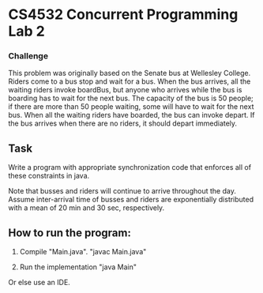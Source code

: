 # CS4532 Concurrent Programming Lab 2

### Challenge

This problem was originally based on the Senate bus at Wellesley College. Riders come to a bus
stop and wait for a bus. When the bus arrives, all the waiting riders invoke boardBus, but anyone who
arrives while the bus is boarding has to wait for the next bus. The capacity of the bus is 50 people; if there
are more than 50 people waiting, some will have to wait for the next bus. When all the waiting riders have
boarded, the bus can invoke depart. If the bus arrives when there are no riders, it should depart
immediately.

## Task

Write a program with appropriate synchronization code that enforces all of these constraints in
java.

Note that busses and riders will continue to arrive throughout the day. Assume inter-arrival time
of busses and riders are exponentially distributed with a mean of 20 min and 30 sec, respectively.


## How to run the program:

1. Compile "Main.java".
   "javac Main.java"

2. Run the implementation
   "java Main"

Or else use an IDE.

